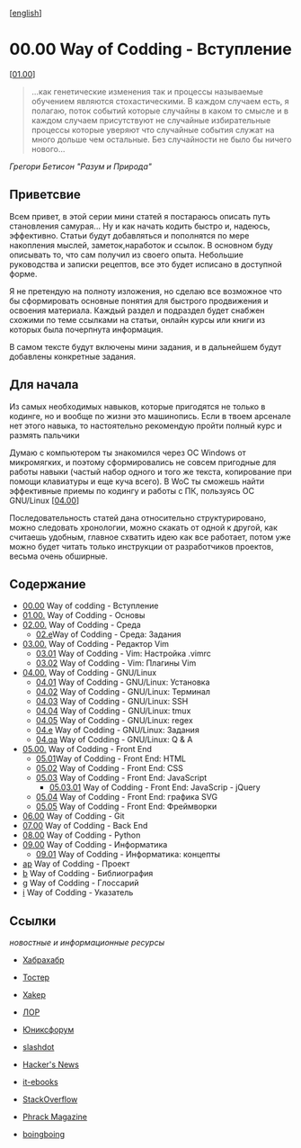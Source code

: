 <!--
File          : README_ru.md

Created       : Fri 10 Jul 2015 18:46:49
Last Modified : Sat 05 Sep 2015 00:11:34
Maintainer    : sharlaran
-->

\[[english](./README.md)\]
# 00.00 Way of Codding - Вступление #
\[[01.00](./src/ru/01.00.md "Основные понятия")\]

> ...как генетические изменения так и процессы называемые обучением являются
стохастическими. В каждом случаем есть, я полагаю, поток событий которые
случайны в каком то смысле и в каждом случаем присутствуют не случайные
избирательные процессы которые уверяют что случайные события служат на много
дольше чем остальные. Без случайности не было бы ничего нового...

_Грегори Бетисон "Разум и Природа"_

## Приветсвие ##
Всем привет, в этой серии мини статей я постараюсь описать путь становления
самурая... Ну и как начать кодить быстро и, надеюсь, эффективно.    Статьи будут
добавляться и пополнятся по мере накопления мыслей, заметок,наработок и ссылок.
В основном буду описывать то, что сам получил из своего опыта. Небольшие
руководства и записки рецептов, все это будет исписано в доступной форме.

Я не претендую на полноту изложения, но сделаю все возможное что бы сформировать
основные понятия для быстрого продвижения и освоения материала. Каждый раздел и
подраздел будет снабжен схожими по теме ссылками на статьи, онлайн курсы или
книги из которых была почерпнута информация.

В самом тексте будут включены мини задания, и в дальнейшем будут добавлены
конкретные задания.

## Для начала ##
Из самых необходимых навыков, которые пригодятся не только в кодинге, но и
вообще по жизни это машинопись. Если в твоем арсенале нет этого навыка, то
настоятельно рекомендую пройти полный курс и размять пальчики

Думаю с компьютером ты знакомился через ОС Windows от микромягких, и поэтому
сформировались не совсем пригодные для работы навыки (частый набор одного и того
же текста, копирование при помощи клавиатуры и еще куча всего). В WoC ты сможешь
найти эффективные приемы по кодингу и работы с ПК, пользуясь ОС GNU/Linux
\[[04.00](./src/ru/04.00.md "GNU/Linux")\]

Последовательность статей дана относительно структурировано, можно следовать
хронологии, можно скакать от одной к другой, как считаешь удобным, главное
схватить идею как все работает, потом уже можно будет читать только инструкции
от разработчиков проектов, весьма очень обширные. 

## Содержание ##
*   [00.00](README_ru.md) Way of codding - Вступление
*   [01.00.](./src/ru/01.00.md) Way of Codding - Основы
*   [02.00.](./src/ru/02.00.md) Way of Codding - Среда
    *   [02.e](./src/ru/02.e.md)Way of Codding - Среда: Задания
*   [03.00.](./src/ru/03.00.md) Way of Codding - Редактор Vim 
    *   [03.01](./src/ru/03.01.md) Way of Codding - Vim: Настройка .vimrc
    *   [03.02](./src/ru/03.02.md) Way of Codding - Vim: Плагины  Vim
*   [04.00.](./src/ru/04.00.md) Way of Codding - GNU/Linux
    *   [04.01](./src/ru/04.01.md) Way of Codding - GNU/Linux: Установка
    *   [04.02](./src/ru/04.02.md) Way of Codding - GNU/Linux: Терминал
    *   [04.03](./src/ru/04.03.md) Way of Codding - GNU/Linux: SSH
    *   [04.04](./src/ru/04.04.md) Way of Codding - GNU/Linux: tmux
    *   [04.05](./src/ru/04.05.md) Way of Codding - GNU/Linux: regex
    *   [04.e](./src/ru/04.e.md) Way of Codding - GNU/Linux: Задания
    *   [04.qa](./src/ru/04.qa.md) Way of Codding - GNU/Linux: Q & A
*   [05.00.](./src/ru/05.00.md) Way of Codding - Front End
    *   [05.01](./src/ru/05.01.md)Way of Codding - Front End: HTML
    *   [05.02](./src/ru/05.02.md) Way of Codding - Front End: CSS
    *   [05.03](./src/ru/05.03.md) Way of Codding - Front End: JavaScript
        *  [05.03.01](./src/ru/05.03.01.md) Way of Codding - Front End: JavaScrip - jQuery
    *  [05.04](./src/ru/05.04.md) Way of Codding - Front End: графика SVG
    *  [05.05](./src/ru/05.05.md) Way of Codding - Front End: Фреймворки
*   [06.00](./src/ru/06.00.md) Way of Codding - Git
*   [07.00](./src/ru/07.00.md) Way of Codding - Back End
*   [08.00](./src/ru/08.00.md) Way of Codding - Python
*   [09.00](./src/ru/09.00.md) Way of Codding - Информатика
    *   [09.01](./src/ru/09.01.md) Way of Codding - Информатика: концепты
*   [ap]( ./src/ru/ap.md) Way of Codding - Проект
*   [b](./src/ru/b.md) Way of Codding - Библиография
*   [g](./src/ru/g.md) Way of Codding - Глоссарий
*   [i](./src/ru/i.md) Way of Codding - Указатель

## Ссылки ##
_новостные и информационные ресурсы_

*   [Хабрахабр](http://habrahabr.ru/ "Новостной сайт")
*   [Тостер](https://toster.ru/ "Вопрос - ответ")
*   [Xakep](https://xakep.ru/ "Информационный журнал")
*   [ЛОР](http://www.linux.org.ru/ "Информационный портал")
*   [Юниксфорум](http://unixforum.org/ "Информационный портал")

*   [slashdot](http://slashdot.org/ "New aggregator")
*   [Hacker's News](https://news.ycombinator.com/ "News aggregator")
*   [it-ebooks](http://it-ebooks.info "Free to download IT books")
*   [StackOverflow](https://stackoverflow.com/ "Question & Answert dash board")
*   [Phrack Magazine](http://www.phrack.org/ "Security Magazine")
*   [boingboing](http://boingboing.net/ "zine")
